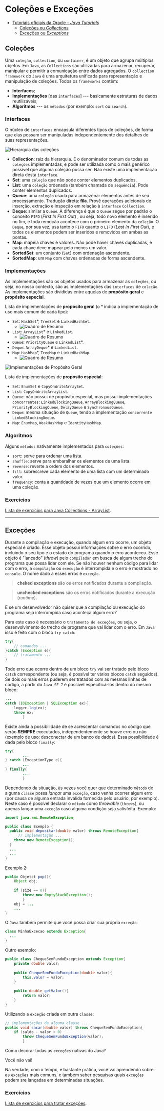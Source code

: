 # Coleções e Exceções

* [Tutoriais oficiais da Oracle - _Java Tutorials_](https://docs.oracle.com/javase/tutorial/)
  * [Coleções ou _Collections_](https://docs.oracle.com/javase/tutorial/collections/index.html)
  * [Exceções ou _Exceptions_](https://docs.oracle.com/javase/tutorial/essential/exceptions/index.html)

## Coleções

Uma `coleção`, `collection`, ou `container`, é um objeto que agrupa múltiplos objetos. Em `Java`, as `Collections` 
são utilizadas para armazenar, recuperar, manipular e permitir a comunicação entre dados agregados. O `collection 
framework` do `Java` é uma arquitetura unificada para representação e manipulação de coleções. Todos os `frameworks` 
contêm:

* **Interfaces**;
* **Implementações** [das `interfaces`] --- basicamente estruturas de dados reutilizáveis;
* **Algoritmos** --- os `métodos` (por exemplo: `sort` ou `search`).

### Interfaces

O núcleo de `interfaces` encapsula diferentes tipos de coleções, de forma que elas possam ser manipuladas 
independentemente dos detalhes de suas representações.

![Hierarquia das coleções](../imagens/figura01.png)

* **Collection**: raiz da hierarquia. É o denominador comum de todas as `coleções` implementadas, e pode ser utilizada 
  como o mais genérico possível que alguma coleção possa ser. Não existe uma implementação direta desta `interface`.
* **Set**: uma `coleção` que não pode conter elementos duplicados.
* **List**: uma `coleção` ordenada (também chamada de `sequência`). Pode conter elementos duplicados.
* **Queue**: uma `coleção` usada para armazenar elementos antes de seu processamento. Tradução direta: **fila**. 
  Provê operações adicionais de inserção, extração e inspeção em relação à `interface` `Collection`.
* **Deque**: similar a `Queue`. A diferença é que o `Queue` segue por padrão o conceito `FIFO` (_First In First Out_)
  , ou seja, todo novo elemento é inserido no fim, e toda remoção acontece com o primeiro elemento da `coleção`. O 
  `Deque`, por sua vez, usa tanto o `FIFO` quanto o `LIFO` (_Last In First Out_), e todos os elementos podem ser 
  inseridos e removidos em ambas as pontas.
* **Map**: mapeia chaves e valores. Não pode haver chaves duplicadas, e cada chave deve mapear pelo menos um valor.
* **SortedSet**: um conjunto (`Set`) com ordenação ascendente.
* **SortedMap**: um `Map` com chaves ordenadas de forma ascendente.

### Implementações

As implementações são os objetos usados para armazenar as `coleções`, ou seja, no nosso contexto, são as 
implementações das `interfaces` de `coleção`. As implementações são divididas entre aquelas de **propósito geral** e 
**propósito especial**.

Lista de implementações de **propósito geral** (o * indica a implementação de uso mais comum de cada tipo):

* `Set`: `HashSet`*, `TreeSet` e `LinkedHashSet`.
  * ![Quadro de Resumo](../imagens/figura02_02.png)
* `List`: `ArrayList`* e `LinkedList`.
  * ![Quadro de Resumo](../imagens/figura02_03.png)
* `Queue`: `PriorityQueue` e `LinkedList`*.
* `Deque`: `ArrayDeque`* e `LinkedList`.
* `Map`: `HashMap`*, `TreeMap` e `LinkedHashMap`.
  * ![Quadro de Resumo](../imagens/figura02_01.png)

![Implementações de Propósito Geral](../imagens/figura03.png)

Lista de implementações de **propósito especial**:

* `Set`: `EnumSet` e `CopyOnWriteArraySet`.
* `List`: `CopyOnWriteArrayList`.
* `Queue`: não possui de propósito especial, mas possui implementações `concorrentes`: `LinkedBlockingQueue`, 
  `ArrayBlockingQueue`, `PriorityBlockingQueue`, `DelayQueue` e `SynchronousQueue`.
* `Deque`: mesma situação de `Queue`, tendo a implementação `concorrente` `LinkedBlockingDeque`.
* `Map`: `EnumMap`, `WeakHashMap` e `IdentityHashMap`.

### Algoritmos

Alguns `métodos` nativamente implementados para `coleções`:

* `sort`: serve para ordenar uma lista.
* `shuffle`: serve para embaralhar os elementos de uma lista.
* `reverse`: reverte a ordem dos elementos.
* `fill`: sobrescreve cada elemento de uma lista com um determinado valor.
* `frequency`: conta a quantidade de vezes que um elemento ocorre em uma coleção.

### Exercícios

[Lista de exercícios para Java Collections - ArrayList](https://www.w3resource.com/java-exercises/collection/index.php).

---

## Exceções

Durante a compilação e execução, quando algum erro ocorre, um objeto especial é criado. Esse objeto possui 
informações sobre o erro ocorrido, incluindo o seu tipo e o estado do programa quando o erro aconteceu. Esse objeto 
é "lançado" (_throw_) pelo `compilador` em busca de algum trecho do programa que possa lidar com ele. Se não houver 
nenhum código para lidar com o erro, a `compilação` ou `execução` é interrompida e o erro é mostrado no `console`. O 
nome dado a esses erros é `exceção`.

> **cheked exceptions** são os erros notificados durante a compilação.

> **unchecked exceptions** são os erros notificados durante a execução (_runtime_).

E se um desenvolvedor não quiser que a compilação ou execução do programa seja interrompida caso aconteça algum erro?

Para este caso é necessário o `tratamento de exceções`, ou seja, o desenvolvimento do trecho de programa que vai 
lidar com o erro. Em `Java` isso é feito com o bloco `try-catch`:

```java
try{
    // comandos ...
}catch (Exception e){
    // tratamento ...
}
```

Todo erro que ocorre dentro de um bloco `try` vai ser tratado pelo bloco `catch` correspondente (ou seja, é possível 
ter vários blocos `catch` seguidos). Se dois ou mais erros puderem ser tratados com as mesmas linhas de código, a 
partir do `Java SE 7` é possível especificá-los dentro do mesmo bloco:

```java
...
catch (IOException | SQLException ex){
    logger.log(ex);
    throw ex;
        }
```

Existe ainda a possibilidade de se acrescentar comandos no código que serão **SEMPRE** executados, independentemente 
se houve erro ou não (exemplo de uso: desconectar de um banco de dados). Essa possibilidade é dada pelo bloco `finally`:

```java
try{
        ...
} catch (ExceptionType e){
        ...
} finally{
        ...
        }
```

Dependendo da situação, às vezes você quer que determinado `método` de alguma `classe` possa _lançar_ uma `exceção`, 
caso venha ocorrer algum erro (por causa de alguma entrada inválida fornecida pelo usuário, por exemplo). Neste caso 
é possível declarar o `método` como _throwable_ (`throws`), ou apenas lançar uma `exceção` caso alguma condição seja 
satisfeita. Exemplo:

```java
import java.rmi.RemoteException;

public class Exemplo {
  public void depositar(double valor) throws RemoteException{
      // implementação ...
    throw new RemoteException();
  }
  ...
  ...
}
```

Exemplo 2:

```java
public Objetct pop(){
    Object obj;
    
    if (size == 0){
        throw new EmptyStackException();
        }
    obj = ...
    ...
}
```

O `Java` também permite que você possa criar sua própria `exceção`:

```java
class MinhaExcecao extends Exception{
  ...
}
```

Outro exemplo:

```java
public class ChequeSemFundoException extends Exception{
    private double valor;
    
    public ChequeSemFundoException(double valor){
        this.valor = valor;
    }
    
    public double getValor(){
        return valor;
    }
}
```

Utilizando a `exceção` criada em outra `classe`:

```java
// implementações de alguma classe ...
public void sacar(double valor) throws ChequeSemFundoException{
    if (saldo - valor < 0)
        throw ChequeSemFundoException(valor);
        }
```

Como decorar todas as `exceções` nativas do Java?

Você não vai!

Na verdade, com o tempo, e bastante prática, você vai aprendendo sobre as `exceções` mais comuns, e também saber 
pesquisas quais `exceções` podem sre lançadas em determinadas situações.

### Exercícios

[Lista de exercícios para tratar exceções](https://www.w3resource.com/java-exercises/exception/index.php).